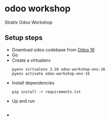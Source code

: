 # odoo workshop
Strativ Odoo Workshop

## Setup steps
- Download odoo codebase from [Odoo 16](https://github.com/odoo/odoo/tree/16.0)
- Go 
- Create a virtualenv
  ```
  pyenv virtualenv 3.10 odoo-workshop-env-16
  pyenv activate odoo-workshop-env-16
  ```
- Install dependencies
  ```
  pip install -r requirements.txt
  ```
- Up and run
  ```
  ```
- 
